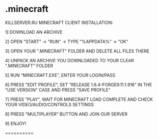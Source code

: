 .minecraft
==========

KILLSERVER.RU MINECRAFT CLIENT INSTALLATION:

1] DOWNLOAD AN ARCHIVE

2] OPEN "START" -> "RUN" -> TYPE "%APPDATA%" -> "OK"

3] OPEN YOUR ".MINECRAFT" FOLDER AND DELETE ALL FILES THERE

4] UNPACK AN ARCHIVE YOU DOWNLOADED TO YOUR CLEAR ".MINECRAFT" FOLDER

5] RUN "MINECRAFT.EXE", ENTER YOUR LOGIN/PASS

6] PRESS "EDIT PROFILE", SET "RELEASE 1.6.4-FORGE9.11.1.916" IN THE "USE VERSION" CASE AND PRESS "SAVE PROFILE"

7] PRESS "PLAY", WAIT FOR MINECRAFT LOAD COMPLETE AND CHECK YOUR VIDEO/AUDIO/CONTROLS SETTINGS

8] PRESS "MULTIPLAYER" BUTTON AND JOIN OUR SERVER

9] ENJOY!

==========
